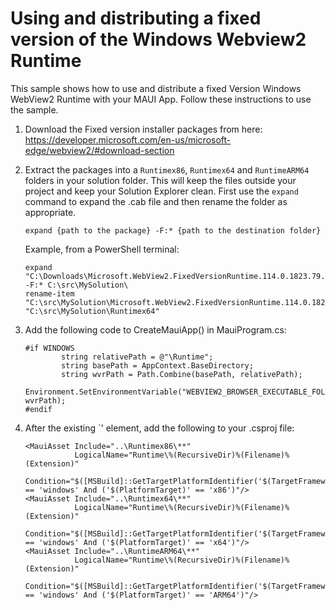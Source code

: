 # Using and distributing a fixed version of the Windows Webview2 Runtime
This sample shows how to use and distribute a fixed Version Windows WebView2 Runtime with your MAUI App. Follow these instructions to use the sample.

1. Download the Fixed version installer packages from here: https://developer.microsoft.com/en-us/microsoft-edge/webview2/#download-section
2. Extract the packages into a `Runtimex86`, `Runtimex64` and `RuntimeARM64` folders in your solution folder. This will keep the files outside your project and keep your Solution Explorer clean. First use the `expand` command to expand the .cab file and then rename the folder as appropriate.

   ```
   expand {path to the package} -F:* {path to the destination folder}   
   ```

   Example, from a PowerShell terminal:
   ```
   expand "C:\Downloads\Microsoft.WebView2.FixedVersionRuntime.114.0.1823.79.x64.cab" -F:* C:\src\MySolution\
   rename-item "C:\src\MySolution\Microsoft.WebView2.FixedVersionRuntime.114.0.1823.79.x64" "C:\src\MySolution\Runtimex64"
   ```
   
3. Add the following code to CreateMauiApp() in MauiProgram.cs: 
   ```
   #if WINDOWS
           string relativePath = @"\Runtime";
           string basePath = AppContext.BaseDirectory;
           string wvrPath = Path.Combine(basePath, relativePath);
           Environment.SetEnvironmentVariable("WEBVIEW2_BROWSER_EXECUTABLE_FOLDER", wvrPath);
   #endif

4. After the existing `<MauiAsset>' element, add the following to your .csproj file:
   ```
   <MauiAsset Include="..\Runtimex86\**" 
              LogicalName="Runtime\%(RecursiveDir)%(Filename)%(Extension)" 
              Condition="$([MSBuild]::GetTargetPlatformIdentifier('$(TargetFramework)')) == 'windows' And ('$(PlatformTarget)' == 'x86')"/>
   <MauiAsset Include="..\Runtimex64\**" 
              LogicalName="Runtime\%(RecursiveDir)%(Filename)%(Extension)" 
              Condition="$([MSBuild]::GetTargetPlatformIdentifier('$(TargetFramework)')) == 'windows' And ('$(PlatformTarget)' == 'x64')"/>
   <MauiAsset Include="..\RuntimeARM64\**" 
              LogicalName="Runtime\%(RecursiveDir)%(Filename)%(Extension)" 
              Condition="$([MSBuild]::GetTargetPlatformIdentifier('$(TargetFramework)')) == 'windows' And ('$(PlatformTarget)' == 'ARM64')"/>

   ```

